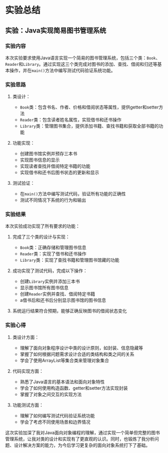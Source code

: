 
# 实验总结

## 实验：Java实现简易图书管理系统

### 实验内容
本次实验要求使用Java语言实现一个简易的图书管理系统，包括三个类：`Book`、`Reader`和`Library`。通过实现这三个类完成对图书的添加、查找、借阅和归还等基本操作，并在`main()`方法中编写测试代码验证系统功能。

### 实验思路
1. 类设计：
   - `Book`类：包含书名、作者、价格和借阅状态等属性，提供getter和setter方法
   - `Reader`类：包含读者姓名属性，实现借书和还书操作
   - `Library`类：管理图书集合，提供添加书籍、查找书籍和获取全部书籍的功能

2. 功能实现：
   - 创建图书馆实例并预存三本书
   - 实现图书信息的显示
   - 实现读者查找并借阅特定书籍的功能
   - 实现借书和还书后图书状态的更新和显示

3. 测试验证：
   - 在`main()`方法中编写测试代码，验证所有功能的正确性
   - 测试不同情况下系统的行为和输出

### 实验结果
本次实验成功实现了所有要求的功能：

1. 完成了三个类的设计与实现：
   - `Book`类：正确存储和管理图书信息
   - `Reader`类：实现了借书和还书操作
   - `Library`类：实现了查找书籍和管理图书馆藏的功能

2. 成功实现了测试代码，完成以下操作：
   - 创建`Library`实例并添加三本书
   - 显示图书馆所有图书信息
   - 创建`Reader`实例并查找、借阅特定书籍
   - a借书后和还书后分别显示图书馆的图书信息

3. 系统运行结果符合预期，能够正确反映图书的借阅状态变化

### 实验心得
1. 类设计方面：
   - 理解了面向对象程序设计中类的设计原则，如封装、信息隐藏等
   - 掌握了如何根据问题需求设计合适的类结构和类之间的关系
   - 学会了使用ArrayList等集合类来管理对象集合

2. 代码实现方面：
   - 熟悉了Java语言的基本语法和面向对象特性
   - 学会了如何使用构造函数、getter和setter方法实现封装
   - 掌握了对象之间交互的实现方法

3. 功能测试方面：
   - 理解了如何编写测试代码验证系统功能
   - 学会了考虑不同使用场景和边界情况

这次实验加深了我对Java面向对象编程的理解，通过实现一个简单但完整的图书管理系统，让我对类的设计和实现有了更直观的认识。同时，也锻炼了我分析问题、设计解决方案的能力，为今后学习更复杂的面向对象系统打下了基础。
